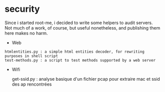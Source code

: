 # security

Since i started root-me, i decided to write some helpers to audit servers.
Not much of a work, of course, but useful nonetheless, and publishing them here makes no harm. 

   - Web

	htmlentities.py : a simple html entities decoder, for rewriting purposes in shell script
	test-methods.py : a script to test methods supported by a web server

   - Wifi

        get-ssid.py : analyse basique d'un fichier pcap pour extraire mac et ssid des ap rencontrées

